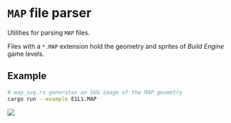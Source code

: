 # `MAP` file parser

Utilities for parsing `MAP` files.

Files with a `*.MAP` extension hold the geometry and sprites of *Build Engine* game levels.

## Example

```bash
# map_svg.rs generates an SVG image of the MAP geometry
cargo run --example E1L1.MAP
```

![](assets/E1L1.svg)